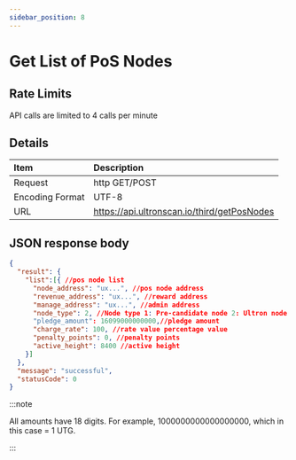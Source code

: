 ```yaml
---
sidebar_position: 8
---
```


# Get List of PoS Nodes

## Rate Limits

API calls are limited to 4 calls per minute

## Details

| Item            | Description                                 |
|:----------------|:--------------------------------------------|
| Request         | http GET/POST                               |
| Encoding Format | UTF-8                                       |
| URL             | https://api.ultronscan.io/third/getPosNodes |

## JSON response body

```json
{
  "result": {
    "list":[{ //pos node list
      "node_address": "ux...", //pos node address
      "revenue_address": "ux...", //reward address
      "manage_address": "ux...", //admin address
      "node_type": 2, //Node type 1: Pre-candidate node 2: Ultron node
      "pledge_amount": 16099000000000,//pledge amount
      "charge_rate": 100, //rate value percentage value
      "penalty_points": 0, //penalty points
      "active_height": 8400 //active height
    }]
  },
  "message": "successful",
  "statusCode": 0
}
```
:::note

All amounts have 18 digits.  For example, 1000000000000000000, which in this case = 1 UTG.

:::
